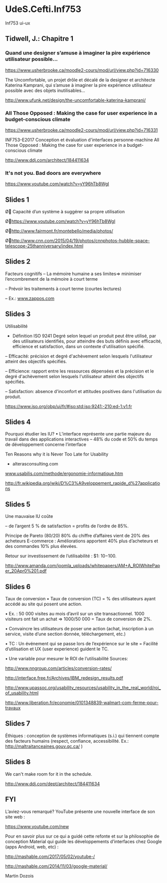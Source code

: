 # UdeS.Cefti.Inf753
Inf753 ui-ux

## Tidwell, J.: Chapitre 1

### Quand une designer s’amuse à imaginer la pire expérience utilisateur possible…

https://www.usherbrooke.ca/moodle2-cours/mod/url/view.php?id=716330

The Uncomfortable, un projet drôle et décalé de la designer et architecte Katerina Kamprani, qui s’amuse à imaginer la pire expérience utilisateur possible avec des objets inutilisables…

http://www.ufunk.net/design/the-uncomfortable-katerina-kamprani/

### All Those Opposed : Making the case for user experience in a budget-conscious climate

https://www.usherbrooke.ca/moodle2-cours/mod/url/view.php?id=716331

INF753-E2017 Conception et évaluation d'interfaces personne-machine
All Those Opposed : Making the case for user experience in a budget-conscious climate

http://www.ddj.com/architect/184411634

### It's not you. Bad doors are everywhere

https://www.youtube.com/watch?v=yY96hTb8WgI

## Slides 1

Ø Capacité d’un système à suggérer sa propre utilisation

Øhttps://www.youtube.com/watch?v=yY96hTb8WgI

Øhttp://www.fairmont.fr/montebello/media/photos/

Øhttp://www.cnn.com/2015/04/19/photos/cnnphotos-hubble-space-telescope-25thanniversary/index.html

## Slides 2

Facteurs cognitifs
– La mémoire humaine a ses limites=> minimiser l’encombrement de la mémoire à court terme

– Prévoir les traitements à court terme (courtes lectures)

– Ex.: www.zappos.com

## Slides 3

Utilisabilité
- Définition ISO 9241 Degré selon lequel un produit peut être utilisé, par des utilisateurs identifiés, pour atteindre des buts définis avec efficacité, efficience et satisfaction, dans un contexte d'utilisation spécifié.

– Efficacité: précision et degré d'achèvement selon lesquels l'utilisateur atteint des objectifs spécifiés.

– Efficience: rapport entre les ressources dépensées et la précision et le degré d'achèvement selon lesquels l'utilisateur atteint des objectifs spécifiés.

– Satisfaction: absence d'inconfort et attitudes positives dans l'utilisation du produit.

https://www.iso.org/obp/ui/fr/#iso:std:iso:9241:-210:ed-1:v1:fr

## Slides 4

Pourquoi étudier les IU?
• L’interface représente une partie majeure du travail dans des applications interactives – 48% du code et 50% du temps de développement concerne l’interface 

Ten Reasons why it is Never Too Late for Usability

- alterasconsulting.com

www.usabilis.com/methode/ergonomie-informatique.htm

http://fr.wikipedia.org/wiki/D%C3%A9veloppement_rapide_d%27applications

## Slides 5

Une mauvaise IU coûte

– de l’argent 5 %  de satisfaction =     profits de l’ordre de 85%.

Principe de Pareto (80/20) 80% du chiffre d’affaires vient de 20% des acheteurs E-commerce :  Améliorations apportent 40% plus d’acheteurs et des commandes 10% plus élevées.

Retour sur investissement de l’utilisabilité : $1: $10-$100. 

http://www.amanda.com/joomla_uploads/whitepapers/AM+A_ROIWhitePaper_20Apr0%201.pdf

## Slides 6

Taux de conversion
• Taux de conversion (TC) = % des utilisateurs ayant accédé au site qui posent une action.

• Ex. : 50 000 visites au mois d’avril sur un site transactionnel. 1000 visiteurs ont fait un achat => 1000/50 000 = Taux de conversion de 2%.

• Convaincre les utilisateurs de poser une action (achat, inscription à un service, visite d’une section donnée, téléchargement, etc.)

• TC : Un événement qui se passe lors de l’expérience sur le site = Facilité d’utilisation et UX (user experience) guident le TC.

• Une variable pour mesurer le ROI de l’utilisabilité
Sources:

http://www.nngroup.com/articles/conversion-rates/

http://interface.free.fr/Archives/IBM_redesign_results.pdf

http://www.upassoc.org/usability_resources/usability_in_the_real_world/roi_of_usability.html

http://www.liberation.fr/economie/0101348839-walmart-com-ferme-pour-travaux

## Slides 7

Éthiques : conception de systèmes informatiques (s.i.) qui tiennent compte des facteurs humains (respect, confiance, accessibilité. Ex.: http://maltraitanceaines.gouv.qc.ca/ )

## Slides 8

We can't make room for it in the schedule.

http://www.ddj.com/dept/architect/184411634


## FYI

L’aviez-vous remarqué? YouTube présente une nouvelle interface de son site web :

https://www.youtube.com/new

Pour en savoir plus sur ce qui a guidé cette refonte et sur la philosophie de conception Material qui guide les développements d’interfaces chez Google (apps Android, web, etc) :

http://mashable.com/2017/05/02/youtube-/

http://mashable.com/2014/11/03/google-material/

Martin Dozois
